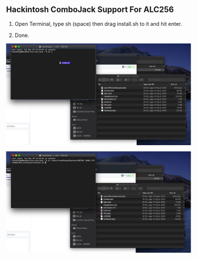 ## Hackintosh ComboJack Support For ALC256

1. Open Terminal, type sh (space) then drag install.sh to it and hit enter.

2. Done.

![combojack](https://github.com/tuankhang99/VOSTRO-3568-EFI/blob/main/screenshot/2.png)

![combojack](https://github.com/tuankhang99/VOSTRO-3568-EFI/blob/main/screenshot/3.png)

